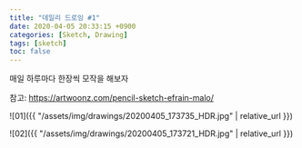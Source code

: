 ```yaml
---
title: "데일리 드로잉 #1"
date: 2020-04-05 20:33:15 +0900
categories: [Sketch, Drawing]
tags: [sketch]
toc: false
---
```


매일 하루마다 한장씩 모작을 해보자

참고: https://artwoonz.com/pencil-sketch-efrain-malo/

![01]({{ "/assets/img/drawings/20200405_173735_HDR.jpg" | relative_url }})

![02]({{ "/assets/img/drawings/20200405_173721_HDR.jpg" | relative_url }})
